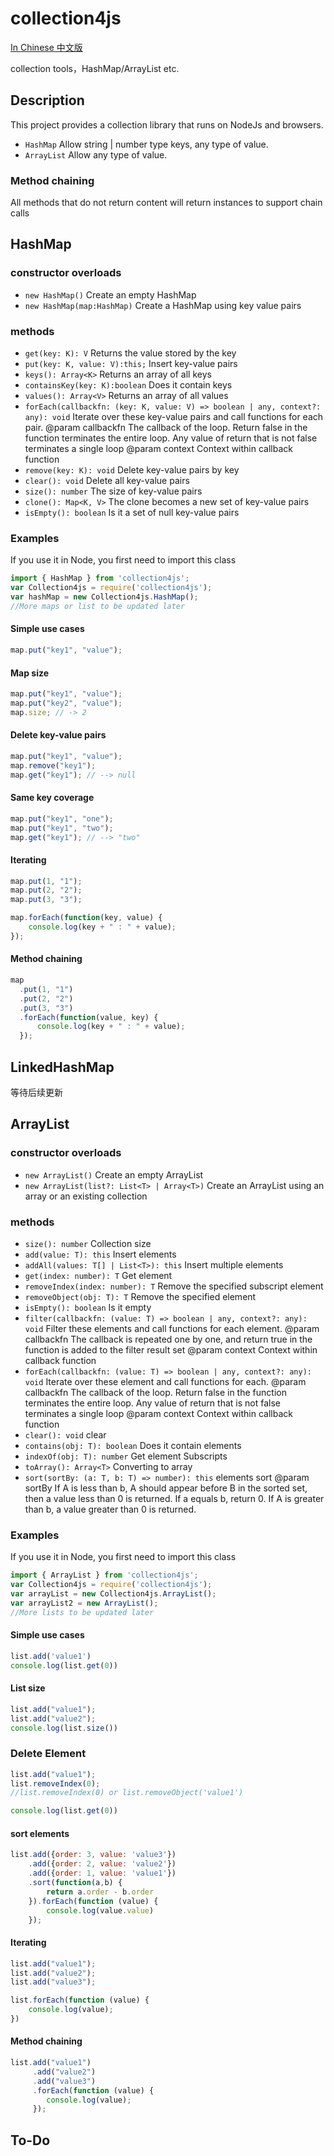 # collection4js

[In Chinese 中文版](README_ZH.md)

collection tools，HashMap/ArrayList etc.


## Description

This project provides a collection library that runs on NodeJs and browsers.
- `HashMap` Allow string | number type keys, any type of value.
- `ArrayList` Allow any type of value.

### Method chaining

All methods that do not return content will return instances to support chain calls
  
## HashMap

### constructor overloads
- `new HashMap()` Create an empty HashMap
- `new HashMap(map:HashMap)` Create a HashMap using key value pairs


### methods

- `get(key: K): V` Returns the value stored by the key
- `put(key: K, value: V):this;` Insert key-value pairs
- `keys(): Array<K>` Returns an array of all keys
- `containsKey(key: K):boolean` Does it contain keys
- `values(): Array<V>` Returns an array of all values
- `forEach(callbackfn: (key: K, value: V) => boolean | any, context?: any): void` Iterate over these key-value pairs and call functions for each pair.
 @param callbackfn The callback of the loop. Return false in the function terminates the entire loop. Any value of return that is not false terminates a single loop
 @param context Context within callback function
- `remove(key: K): void` Delete key-value pairs by key
- `clear(): void` Delete all key-value pairs
- `size(): number` The size of key-value pairs
- `clone(): Map<K, V>` The clone becomes a new set of key-value pairs
- `isEmpty(): boolean` Is it a set of null key-value pairs
    
### Examples

If you use it in Node, you first need to import this class

```js
import { HashMap } from 'collection4js';
var Collection4js = require('collection4js');
var hashMap = new Collection4js.HashMap();
//More maps or list to be updated later
```


#### Simple use cases

```js
map.put("key1", "value");
```

#### Map size

```js
map.put("key1", "value");
map.put("key2", "value");
map.size; // -> 2
```

#### Delete key-value pairs

```js
map.put("key1", "value");
map.remove("key1");
map.get("key1"); // --> null
```

#### Same key coverage

```js
map.put("key1", "one");
map.put("key1", "two");
map.get("key1"); // --> "two"
```


#### Iterating

```js
map.put(1, "1");
map.put(2, "2");
map.put(3, "3");

map.forEach(function(key, value) {
    console.log(key + " : " + value);
});
```

#### Method chaining

```js
map
  .put(1, "1")
  .put(2, "2")
  .put(3, "3")
  .forEach(function(value, key) {
      console.log(key + " : " + value);
  });
```

## LinkedHashMap

等待后续更新


## ArrayList

### constructor overloads
- `new ArrayList()` Create an empty ArrayList
- `new ArrayList(list?: List<T> | Array<T>)` Create an ArrayList using an array or an existing collection


### methods
- `size(): number` Collection size
- `add(value: T): this` Insert elements
- `addAll(values: T[] | List<T>): this` Insert multiple elements
- `get(index: number): T` Get element
- `removeIndex(index: number): T` Remove the specified subscript element
- `removeObject(obj: T): T` Remove the specified element
- `isEmpty(): boolean` Is it empty
- `filter(callbackfn: (value: T) => boolean | any, context?: any): void` Filter these elements and call functions for each element.
    @param callbackfn The callback is repeated one by one, and return true in the function is added to the filter result set
    @param context Context within callback function
- `forEach(callbackfn: (value: T) => boolean | any, context?: any): void` Iterate over these element and call functions for each.
    @param callbackfn The callback of the loop. Return false in the function terminates the entire loop. Any value of return that is not false terminates a single loop
    @param context Context within callback function
- `clear(): void` clear
- `contains(obj: T): boolean` Does it contain elements
- `indexOf(obj: T): number` Get element Subscripts
- `toArray(): Array<T>` Converting to array
- `sort(sortBy: (a: T, b: T) => number): this` elements sort
    @param sortBy If A is less than b, A should appear before B in the sorted set, then a value less than 0 is returned.
    If a equals b, return 0. If A is greater than b, a value greater than 0 is returned.


### Examples

If you use it in Node, you first need to import this class

```js
import { ArrayList } from 'collection4js';
var Collection4js = require('collection4js');
var arrayList = new Collection4js.ArrayList();
var arrayList2 = new ArrayList();
//More lists to be updated later
```

#### Simple use cases
```js
list.add('value1')
console.log(list.get(0))
```

#### List size
```js
list.add("value1");
list.add("value2");
console.log(list.size())
```

### Delete Element
```js
list.add("value1");
list.removeIndex(0);
//list.removeIndex(0) or list.removeObject('value1')

console.log(list.get(0))
```

#### sort elements
```js
list.add({order: 3, value: 'value3'})
    .add({order: 2, value: 'value2'})
    .add({order: 1, value: 'value1'})
    .sort(function(a,b) {
        return a.order - b.order
    }).forEach(function (value) {
        console.log(value.value)
    });
```

#### Iterating
```js
list.add("value1");
list.add("value2");
list.add("value3");

list.forEach(function (value) {
    console.log(value);
})
```

#### Method chaining
```js
list.add("value1")
     .add("value2")
     .add("value3")
     .forEach(function (value) {
        console.log(value);
     });
```

## To-Do






